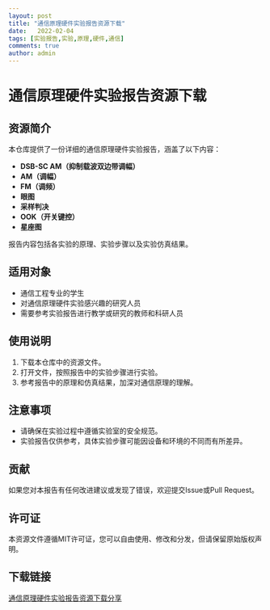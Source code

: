 ```yaml
---
layout: post
title: "通信原理硬件实验报告资源下载"
date:   2022-02-04
tags: [实验报告,实验,原理,硬件,通信]
comments: true
author: admin
---
```

# 通信原理硬件实验报告资源下载

## 资源简介

本仓库提供了一份详细的通信原理硬件实验报告，涵盖了以下内容：

- **DSB-SC AM（抑制载波双边带调幅）**
- **AM（调幅）**
- **FM（调频）**
- **眼图**
- **采样判决**
- **OOK（开关键控）**
- **星座图**

报告内容包括各实验的原理、实验步骤以及实验仿真结果。

## 适用对象

- 通信工程专业的学生
- 对通信原理硬件实验感兴趣的研究人员
- 需要参考实验报告进行教学或研究的教师和科研人员

## 使用说明

1. 下载本仓库中的资源文件。
2. 打开文件，按照报告中的实验步骤进行实验。
3. 参考报告中的原理和仿真结果，加深对通信原理的理解。

## 注意事项

- 请确保在实验过程中遵循实验室的安全规范。
- 实验报告仅供参考，具体实验步骤可能因设备和环境的不同而有所差异。

## 贡献

如果您对本报告有任何改进建议或发现了错误，欢迎提交Issue或Pull Request。

## 许可证

本资源文件遵循MIT许可证，您可以自由使用、修改和分发，但请保留原始版权声明。

## 下载链接

[通信原理硬件实验报告资源下载分享](https://pan.quark.cn/s/543b6b9be295)